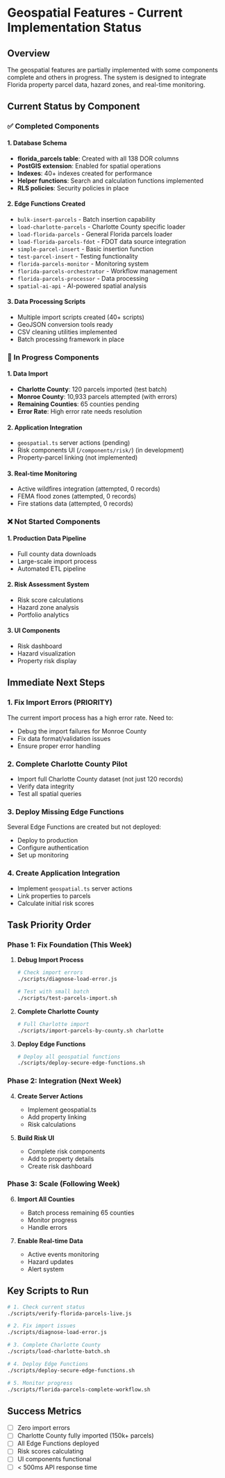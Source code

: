 # Geospatial Features - Current Implementation Status

## Overview
The geospatial features are partially implemented with some components complete and others in progress. The system is designed to integrate Florida property parcel data, hazard zones, and real-time monitoring.

## Current Status by Component

### ✅ Completed Components

#### 1. Database Schema
- **florida_parcels table**: Created with all 138 DOR columns
- **PostGIS extension**: Enabled for spatial operations
- **Indexes**: 40+ indexes created for performance
- **Helper functions**: Search and calculation functions implemented
- **RLS policies**: Security policies in place

#### 2. Edge Functions Created
- `bulk-insert-parcels` - Batch insertion capability
- `load-charlotte-parcels` - Charlotte County specific loader
- `load-florida-parcels` - General Florida parcels loader
- `load-florida-parcels-fdot` - FDOT data source integration
- `simple-parcel-insert` - Basic insertion function
- `test-parcel-insert` - Testing functionality
- `florida-parcels-monitor` - Monitoring system
- `florida-parcels-orchestrator` - Workflow management
- `florida-parcels-processor` - Data processing
- `spatial-ai-api` - AI-powered spatial analysis

#### 3. Data Processing Scripts
- Multiple import scripts created (40+ scripts)
- GeoJSON conversion tools ready
- CSV cleaning utilities implemented
- Batch processing framework in place

### 🔄 In Progress Components

#### 1. Data Import
- **Charlotte County**: 120 parcels imported (test batch)
- **Monroe County**: 10,933 parcels attempted (with errors)
- **Remaining Counties**: 65 counties pending
- **Error Rate**: High error rate needs resolution

#### 2. Application Integration
- `geospatial.ts` server actions (pending)
- Risk components UI (`/components/risk/`) (in development)
- Property-parcel linking (not implemented)

#### 3. Real-time Monitoring
- Active wildfires integration (attempted, 0 records)
- FEMA flood zones (attempted, 0 records)
- Fire stations data (attempted, 0 records)

### ❌ Not Started Components

#### 1. Production Data Pipeline
- Full county data downloads
- Large-scale import process
- Automated ETL pipeline

#### 2. Risk Assessment System
- Risk score calculations
- Hazard zone analysis
- Portfolio analytics

#### 3. UI Components
- Risk dashboard
- Hazard visualization
- Property risk display

## Immediate Next Steps

### 1. Fix Import Errors (PRIORITY)
The current import process has a high error rate. Need to:
- Debug the import failures for Monroe County
- Fix data format/validation issues
- Ensure proper error handling

### 2. Complete Charlotte County Pilot
- Import full Charlotte County dataset (not just 120 records)
- Verify data integrity
- Test all spatial queries

### 3. Deploy Missing Edge Functions
Several Edge Functions are created but not deployed:
- Deploy to production
- Configure authentication
- Set up monitoring

### 4. Create Application Integration
- Implement `geospatial.ts` server actions
- Link properties to parcels
- Calculate initial risk scores

## Task Priority Order

### Phase 1: Fix Foundation (This Week)
1. **Debug Import Process**
   ```bash
   # Check import errors
   ./scripts/diagnose-load-error.js
   
   # Test with small batch
   ./scripts/test-parcels-import.sh
   ```

2. **Complete Charlotte County**
   ```bash
   # Full Charlotte import
   ./scripts/import-parcels-by-county.sh charlotte
   ```

3. **Deploy Edge Functions**
   ```bash
   # Deploy all geospatial functions
   ./scripts/deploy-secure-edge-functions.sh
   ```

### Phase 2: Integration (Next Week)
4. **Create Server Actions**
   - Implement geospatial.ts
   - Add property linking
   - Risk calculations

5. **Build Risk UI**
   - Complete risk components
   - Add to property details
   - Create risk dashboard

### Phase 3: Scale (Following Week)
6. **Import All Counties**
   - Batch process remaining 65 counties
   - Monitor progress
   - Handle errors

7. **Enable Real-time Data**
   - Active events monitoring
   - Hazard updates
   - Alert system

## Key Scripts to Run

```bash
# 1. Check current status
./scripts/verify-florida-parcels-live.js

# 2. Fix import issues
./scripts/diagnose-load-error.js

# 3. Complete Charlotte County
./scripts/load-charlotte-batch.sh

# 4. Deploy Edge Functions
./scripts/deploy-secure-edge-functions.sh

# 5. Monitor progress
./scripts/florida-parcels-complete-workflow.sh
```

## Success Metrics
- [ ] Zero import errors
- [ ] Charlotte County fully imported (150k+ parcels)
- [ ] All Edge Functions deployed
- [ ] Risk scores calculating
- [ ] UI components functional
- [ ] < 500ms API response time
